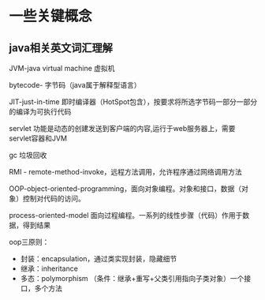 # 一些关键概念

## java相关英文词汇理解

JVM-java virtual machine 虚拟机

bytecode- 字节码（java属于解释型语言）

JIT-just-in-time 即时编译器（HotSpot包含），按要求将所选字节码一部分一部分的编译为可执行代码

servlet  功能是动态的创建发送到客户端的内容,运行于web服务器上，需要servlet容器和JVM

gc  垃圾回收 

RMI - remote-method-invoke，远程方法调用，允许程序通过网络调用方法

OOP-object-oriented-programming，面向对象编程。对象和接口，数据（对象）控制对代码的访问。

process-oriented-model 面向过程编程。一系列的线性步骤（代码）作用于数据，得到结果

oop三原则：

- 封装：encapsulation，通过类实现封装，隐藏细节
- 继承：inheritance 
- 多态：polymorphism （条件：继承+重写+父类引用指向子类对象）一个接口，多个方法

  